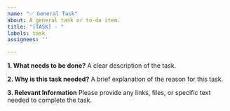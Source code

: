 ```yaml
---
name: "✅ General Task"
about: A general task or to-do item.
title: "[TASK] - "
labels: task
assignees: ''

---
```


**1. What needs to be done?**
A clear description of the task.

**2. Why is this task needed?**
A brief explanation of the reason for this task.

**3. Relevant Information**
Please provide any links, files, or specific text needed to complete the task.
